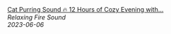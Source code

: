 <!--2024-01-14 01:04:00-->
<div class="yb">
  <a class="nodecor" href="/index.html?relaks/cat_purring_sound_12_hours_of_cozy_evening_with_purring_cat_and_crackling_fireplace">
    <img class="preview" data-videoid="wdWNPDPwQkE" src="https://i.ytimg.com/vi/wdWNPDPwQkE/hqdefault.jpg" align="middle" alt="">
  </a>
  <div class="inlbl text">
    <a class="nodecor" href="/index.html?relaks/cat_purring_sound_12_hours_of_cozy_evening_with_purring_cat_and_crackling_fireplace">Cat Purring Sound 🔥 12 Hours of Cozy Evening with...</a><br>
    <i class="smaller2">Relaxing Fire Sound</i><br>
    <i class="smaller3">2023-06-06</i>
  </div>
</div>
